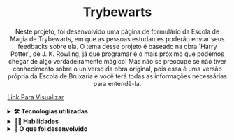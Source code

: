 <!-- Olá, Tryber!
Esse é apenas um arquivo inicial para o README do seu projeto.
É essencial que você preencha esse documento por conta própria, ok?
Não deixe de usar nossas dicas de escrita de README de projetos, e deixe sua criatividade brilhar!
:warning: IMPORTANTE: você precisa deixar nítido:
- quais arquivos/pastas foram desenvolvidos por você; 
- quais arquivos/pastas foram desenvolvidos por outra pessoa estudante;
- quais arquivos/pastas foram desenvolvidos pela Trybe.
-->

<h1 align="center">Trybewarts</h1>


  <p align="center">Neste projeto, foi desenvolvido uma página de formulário da Escola de Magia de Trybewarts, em que as pessoas estudantes poderão enviar seus feedbacks sobre ela. O tema desse projeto é baseado na obra 'Harry Potter', de J. K. Rowling, já que programar é o mais próximo que podemos chegar de algo verdadeiramente mágico! Mas não se preocupe se não tiver conhecimento sobre o universo da obra original, pois essa é uma versão própria da Escola de Bruxaria e você terá todas as informações necessárias para entendê-la. 
  </p>
  
 [Link Para Visualizar](https://project-trybewarts-theta.vercel.app/)
<br>

<details>
  <summary><strong>🛠 Tecnologias utilizadas</strong></summary><br />
### 🛠 Tecnologias

As seguintes ferramentas foram usadas na construção do projeto:

- [CSS](https://developer.mozilla.org/pt-BR/docs/Web/CSS)
- [HTML](https://developer.mozilla.org/pt-BR/docs/Web/HTML)
- [JavaScript](https://developer.mozilla.org/pt-BR/docs/Web/JavaScript)
 
</details>


<details>
  <summary><strong>🧑‍💻 Habilidades</strong></summary><br />
### 🧑‍💻 Tecnologias

As seguintes habilidades foram necessárias para a realização desse projeto:

- Manipulação de formulários e inputs.
- JavaScript Vanilla com manipulação de DOM
- Estilização com CSS Vanilla

  
</details>


<details>
  <summary><strong>🏪 O que foi desenvolvido</strong></summary><br />
<h1 align="center">
  <img alt="trybewarts" title="#Trybewarts" src="./images/trybewarts.png" />
</h1>
  
</details>
